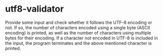 # utf8-validator
Provide some input and check whether it follows the UTF-8 encoding or not. If so, the number of characters encoded using a single byte (ASCII encoding) is printed, as well as the number of characters using multiple bytes for their encoding. If a character not encoded in UTF-8 is included in the input, the program terminates and the above mentioned character is printed.

